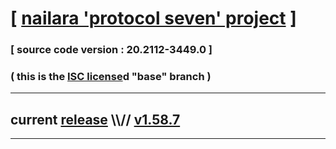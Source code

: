 
# [ [nailara 'protocol seven' project](http://src.nailara.net/) ]

### [ source code version : 20.2112-3449.0 ]

### ( this is the [ISC license](license)d "base" branch )
---
## current [release](https://github.com/anotherlink/nailara/releases) \\\\// [v1.58.7](https://github.com/anotherlink/nailara/releases/tag/v1.58.7)
---
